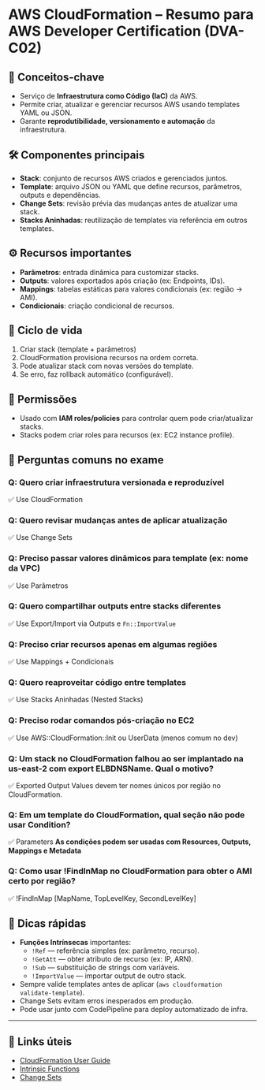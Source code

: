 # AWS CloudFormation – Resumo para AWS Developer Certification (DVA-C02)

## 🧠 Conceitos-chave
- Serviço de **Infraestrutura como Código (IaC)** da AWS.
- Permite criar, atualizar e gerenciar recursos AWS usando templates YAML ou JSON.
- Garante **reprodutibilidade, versionamento e automação** da infraestrutura.

## 🛠️ Componentes principais
- **Stack**: conjunto de recursos AWS criados e gerenciados juntos.
- **Template**: arquivo JSON ou YAML que define recursos, parâmetros, outputs e dependências.
- **Change Sets**: revisão prévia das mudanças antes de atualizar uma stack.
- **Stacks Aninhadas**: reutilização de templates via referência em outros templates.

## ⚙️ Recursos importantes
- **Parâmetros**: entrada dinâmica para customizar stacks.
- **Outputs**: valores exportados após criação (ex: Endpoints, IDs).
- **Mappings**: tabelas estáticas para valores condicionais (ex: região → AMI).
- **Condicionais**: criação condicional de recursos.

## 🔄 Ciclo de vida
1. Criar stack (template + parâmetros)
2. CloudFormation provisiona recursos na ordem correta.
3. Pode atualizar stack com novas versões do template.
4. Se erro, faz rollback automático (configurável).

## 🔐 Permissões
- Usado com **IAM roles/policies** para controlar quem pode criar/atualizar stacks.
- Stacks podem criar roles para recursos (ex: EC2 instance profile).

## 🧪 Perguntas comuns no exame

### Q: Quero criar infraestrutura versionada e reproduzível
✅ Use CloudFormation

### Q: Quero revisar mudanças antes de aplicar atualização
✅ Use Change Sets

### Q: Preciso passar valores dinâmicos para template (ex: nome da VPC)
✅ Use Parâmetros

### Q: Quero compartilhar outputs entre stacks diferentes
✅ Use Export/Import via Outputs e `Fn::ImportValue`

### Q: Preciso criar recursos apenas em algumas regiões
✅ Use Mappings + Condicionais

### Q: Quero reaproveitar código entre templates
✅ Use Stacks Aninhadas (Nested Stacks)

### Q: Preciso rodar comandos pós-criação no EC2
✅ Use AWS::CloudFormation::Init ou UserData (menos comum no dev)

### Q: Um stack no CloudFormation falhou ao ser implantado na us-east-2 com export ELBDNSName. Qual o motivo?
✅ Exported Output Values devem ter nomes únicos por região no CloudFormation.

### Q: Em um template do CloudFormation, qual seção não pode usar Condition?
✅ Parameters
**As condições podem ser usadas com Resources, Outputs, Mappings e Metadata**

### Q: Como usar !FindInMap no CloudFormation para obter o AMI certo por região?
✅ !FindInMap [MapName, TopLevelKey, SecondLevelKey]

## 📌 Dicas rápidas
- **Funções Intrínsecas** importantes:
  - `!Ref` — referência simples (ex: parâmetro, recurso).
  - `!GetAtt` — obter atributo de recurso (ex: IP, ARN).
  - `!Sub` — substituição de strings com variáveis.
  - `!ImportValue` — importar output de outro stack.
- Sempre valide templates antes de aplicar (`aws cloudformation validate-template`).
- Change Sets evitam erros inesperados em produção.
- Pode usar junto com CodePipeline para deploy automatizado de infra.

---

## 🔗 Links úteis
- [CloudFormation User Guide](https://docs.aws.amazon.com/cloudformation/index.html)
- [Intrinsic Functions](https://docs.aws.amazon.com/AWSCloudFormation/latest/UserGuide/intrinsic-function-reference.html)
- [Change Sets](https://docs.aws.amazon.com/AWSCloudFormation/latest/UserGuide/using-cfn-updating-stacks-changesets.html)

